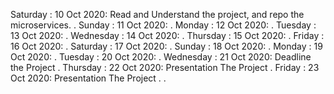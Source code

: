 Saturday : 10 Oct 2020: Read and Understand the project, and repo the microservices.
.
Sunday : 11 Oct 2020:
.
Monday : 12 Oct 2020:
.
Tuesday : 13 Oct 2020:
.
Wednesday : 14 Oct 2020:
.
Thursday : 15 Oct 2020:
.
Friday : 16 Oct 2020:
.
Saturday : 17 Oct 2020: 
.
Sunday : 18 Oct 2020:
.
Monday : 19 Oct 2020:
.
Tuesday : 20 Oct 2020:
.
Wednesday : 21 Oct 2020: Deadline the Project 
.
Thursday : 22 Oct 2020: Presentation The Project
.
Friday : 23 Oct 2020: Presentation The Project
.
.
